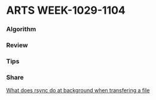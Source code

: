 # ARTS WEEK-1029-1104

### Algorithm

### Review
  
### Tips
  
### Share
  [What does rsync do at background when transfering a file](https://github.com/herozgx/arts/blob/master/WEEK20181029/rsync.md)
  
